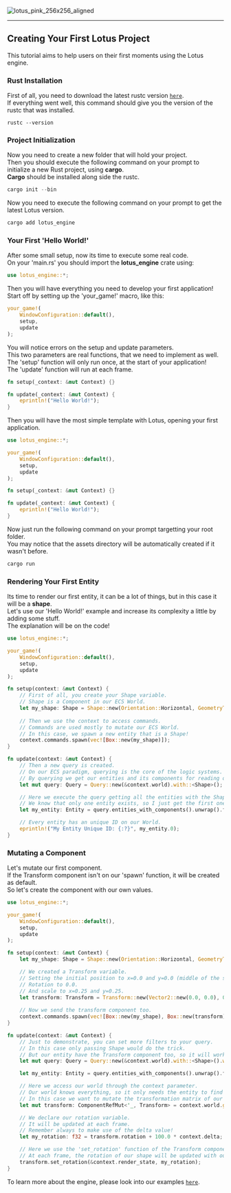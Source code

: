 ![lotus_pink_256x256_aligned](https://github.com/user-attachments/assets/362d4579-c524-40c8-b1b1-fe4ddac92d2f)

----------------

## Creating Your First Lotus Project

This tutorial aims to help users on their first moments using the Lotus engine.

### Rust Installation

First of all, you need to download the latest rustc version [`here`](https://www.rust-lang.org/tools/install).<br>
If everything went well, this command should give you the version of the rustc that was installed.

```shell
rustc --version
```

### Project Initialization

Now you need to create a new folder that will hold your project. <br>
Then you should execute the following command on your prompt to initialize a new Rust project, using **cargo**. <br>
**Cargo** should be installed along side the rustc.

```rust
cargo init --bin
```

Now you need to execute the following command on your prompt to get the latest Lotus version.

```rust
cargo add lotus_engine
```

### Your First 'Hello World!'

After some small setup, now its time to execute some real code. <br>
On your 'main.rs' you should import the **lotus_engine** crate using:

```rust
use lotus_engine::*;
```

Then you will have everything you need to develop your first application! <br>
Start off by setting up the 'your_game!' macro, like this:

```rust
your_game!(
    WindowConfiguration::default(),
    setup,
    update
);
```

You will notice errors on the setup and update parameters. <br>
This two parameters are real functions, that we need to implement as well. <br>
The 'setup' function will only run once, at the start of your application! <br>
The 'update' function will run at each frame.

```rust
fn setup(_context: &mut Context) {}

fn update(_context: &mut Context) {
    eprintln!("Hello World!");
}
```

Then you will have the most simple template with Lotus, opening your first application.

```rust
use lotus_engine::*;

your_game!(
    WindowConfiguration::default(),
    setup,
    update
);

fn setup(_context: &mut Context) {}

fn update(_context: &mut Context) {
    eprintln!("Hello World!");
}
```

Now just run the following command on your prompt targetting your root folder. <br>
You may notice that the assets directory will be automatically created if it wasn't before.

```rust
cargo run
```

### Rendering Your First Entity

Its time to render our first entity, it can be a lot of things, but in this case it will be a **shape**. <br>
Let's use our 'Hello World!' example and increase its complexity a little by adding some stuff. <br>
The explanation will be on the code!

```rust
use lotus_engine::*;

your_game!(
    WindowConfiguration::default(),
    setup,
    update
);

fn setup(context: &mut Context) {
    // First of all, you create your Shape variable.
    // Shape is a Component in our ECS World.
    let my_shape: Shape = Shape::new(Orientation::Horizontal, GeometryType::Square, Color::BLUE);
    
    // Then we use the context to access commands.
    // Commands are used mostly to mutate our ECS World.
    // In this case, we spawn a new entity that is a Shape!
    context.commands.spawn(vec![Box::new(my_shape)]);
}

fn update(context: &mut Context) {
    // Then a new query is created.
    // On our ECS paradigm, querying is the core of the logic systems.
    // By querying we get our entities and its components for reading or writing.
    let mut query: Query = Query::new(&context.world).with::<Shape>();

    // Here we execute the query getting all the entities with the Shape component!
    // We know that only one entity exists, so I just get the first one.
    let my_entity: Entity = query.entities_with_components().unwrap().first().unwrap().clone();

    // Every entity has an unique ID on our World.
    eprintln!("My Entity Unique ID: {:?}", my_entity.0);
}
```

### Mutating a Component

Let's mutate our first component. <br>
If the Transform component isn't on our 'spawn' function, it will be created as default. <br>
So let's create the component with our own values.

```rust
use lotus_engine::*;

your_game!(
    WindowConfiguration::default(),
    setup,
    update
);

fn setup(context: &mut Context) {
    let my_shape: Shape = Shape::new(Orientation::Horizontal, GeometryType::Square, Color::BLUE);

    // We created a Transform variable.
    // Setting the initial position to x=0.0 and y=0.0 (middle of the screen).
    // Rotation to 0.0.
    // And scale to x=0.25 and y=0.25.
    let transform: Transform = Transform::new(Vector2::new(0.0, 0.0), 0.0, Vector2::new(0.25, 0.25));
    
    // Now we send the transform component too.
    context.commands.spawn(vec![Box::new(my_shape), Box::new(transform)]);
}

fn update(context: &mut Context) {
    // Just to demonstrate, you can set more filters to your query.
    // In this case only passing Shape would do the trick.
    // But our entity have the Transform component too, so it will work as well.
    let mut query: Query = Query::new(&context.world).with::<Shape>().with::<Transform>();

    let my_entity: Entity = query.entities_with_components().unwrap().first().unwrap().clone();

    // Here we access our world through the context parameter.
    // Our world knows everything, so it only needs the entity to find its components!
    // In this case we want to mutate the transformation matrix of our entity, so we want the mutable reference.
    let mut transform: ComponentRefMut<'_, Transform> = context.world.get_entity_component_mut::<Transform>(&my_entity).unwrap();

    // We declare our rotation variable.
    // It will be updated at each frame.
    // Remember always to make use of the delta value!
    let my_rotation: f32 = transform.rotation + 100.0 * context.delta;

    // Here we use the 'set_rotation' function of the Transform component.
    // At each frame, the rotation of our shape will be updated with our variable.
    transform.set_rotation(&context.render_state, my_rotation);
}
```

To learn more about the engine, please look into our examples [`here`](https://github.com/zenialexandre/lotus/tree/main/examples).
